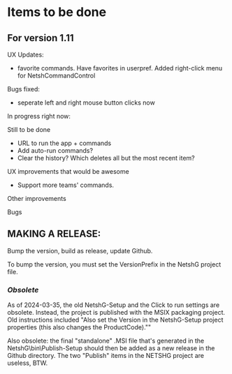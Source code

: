 ﻿# Items to be done

## For version 1.11

UX Updates:
- favorite commands. Have favorites in userpref. Added right-click menu for NetshCommandControl

Bugs fixed:
- seperate left and right mouse button clicks now

In progress right now:



Still to be done
- URL to run the app + commands
- Add auto-run commands?
- Clear the history? Which deletes all but the most recent item?

UX improvements that would be awesome
- Support more teams' commands.

Other improvements

Bugs

## MAKING A RELEASE: 
Bump the version, build as release, update Github. 

To bump the version, you must set the VersionPrefix in the NetshG project file.

### *Obsolete*
As of 2024-03-35, the old NetshG-Setup and the Click to run settings are obsolete. Instead, the project is 
published with the MSIX packaging project. Old instructions included "Also set the Version in the NetshG-Setup project properties 
(this also changes the ProductCode).""

Also obsolete: the final "standalone" .MSI file that's generated in the NetshG\bin\Publish-Setup should then be added as a new release in the Github directory. The two "Publish" items in the NETSHG project are useless, BTW.
